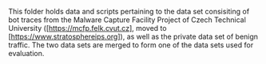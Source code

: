 This folder holds data and scripts pertaining to the data set
consisiting of bot traces from the Malware Capture Facility Project of
Czech Technical University ([https://mcfp.felk.cvut.cz], moved to
[https://www.stratosphereips.org]), as well as the private data set of
benign traffic. The two data sets are merged to form one of the data
sets used for evaluation.
